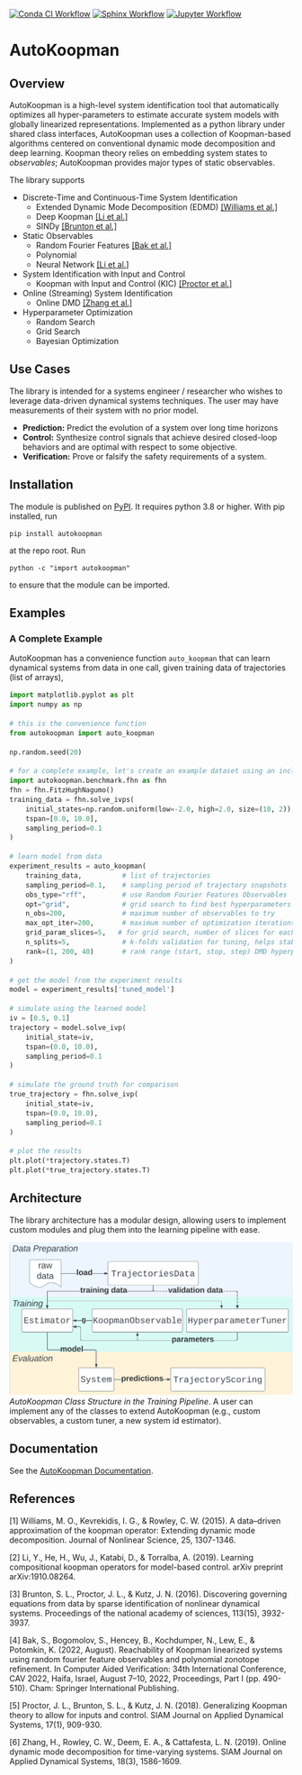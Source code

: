 
[![Conda CI Workflow](https://github.com/EthanJamesLew/AutoKoopman/actions/workflows/python-package-conda.yml/badge.svg)](https://github.com/EthanJamesLew/AutoKoopman/actions/workflows/python-package-conda.yml)
[![Sphinx Workflow](https://github.com/EthanJamesLew/AutoKoopman/actions/workflows/documentation.yml/badge.svg)](https://github.com/EthanJamesLew/AutoKoopman/actions/workflows/documentation.yml)
[![Jupyter Workflow](https://github.com/EthanJamesLew/AutoKoopman/actions/workflows/notebook.yml/badge.svg)](https://github.com/EthanJamesLew/AutoKoopman/actions/workflows/notebook.yml)

# AutoKoopman

## Overview

AutoKoopman is a high-level system identification tool that automatically optimizes all hyper-parameters to estimate accurate system models with globally linearized representations. Implemented as a python library under shared class interfaces, AutoKoopman uses a collection of Koopman-based algorithms centered on conventional dynamic mode decomposition and deep learning. Koopman theory relies on embedding system states to *observables*; AutoKoopman provides major types of static observables.

The library supports
* Discrete-Time and Continuous-Time System Identification
  * Extended Dynamic Mode Decomposition (EDMD) [[Williams et al.]](#1)
  * Deep Koopman [[Li et al.]](#2)
  * SINDy [[Brunton et al.]](#3)
* Static Observables
  * Random Fourier Features [[Bak et al.]](#4)
  * Polynomial
  * Neural Network [[Li et al.]](#2)
* System Identification with Input and Control
  * Koopman with Input and Control (KIC) [[Proctor et al.]](#5)
* Online (Streaming) System Identification
  * Online DMD [[Zhang et al.]](#6)
* Hyperparameter Optimization
  * Random Search
  * Grid Search
  * Bayesian Optimization

## Use Cases
The library is intended for a systems engineer / researcher who wishes to leverage data-driven dynamical systems techniques. The user may have measurements of their system with no prior model.

* **Prediction:** Predict the evolution of a system over long time horizons 
* **Control:** Synthesize control signals that achieve desired closed-loop behaviors and are optimal with respect to some objective.
* **Verification:** Prove or falsify the safety requirements of a system.

## Installation

The module is published on [PyPI](https://pypi.org/project/autokoopman/). It requires python 3.8 or higher. With pip installed, run
```shell
pip install autokoopman
```
at the repo root. Run
```shell
python -c "import autokoopman"
```
to ensure that the module can be imported.

## Examples

### A Complete Example
AutoKoopman has a convenience function `auto_koopman` that can learn dynamical systems from data in one call, given
training data of trajectories (list of arrays),
```python
import matplotlib.pyplot as plt
import numpy as np

# this is the convenience function
from autokoopman import auto_koopman

np.random.seed(20)

# for a complete example, let's create an example dataset using an included benchmark system
import autokoopman.benchmark.fhn as fhn
fhn = fhn.FitzHughNagumo()
training_data = fhn.solve_ivps(
    initial_states=np.random.uniform(low=-2.0, high=2.0, size=(10, 2)),
    tspan=[0.0, 10.0],
    sampling_period=0.1
)

# learn model from data
experiment_results = auto_koopman(
    training_data,          # list of trajectories
    sampling_period=0.1,    # sampling period of trajectory snapshots
    obs_type="rff",         # use Random Fourier Features Observables
    opt="grid",             # grid search to find best hyperparameters
    n_obs=200,              # maximum number of observables to try
    max_opt_iter=200,       # maximum number of optimization iterations
    grid_param_slices=5,   # for grid search, number of slices for each parameter
    n_splits=5,             # k-folds validation for tuning, helps stabilize the scoring
    rank=(1, 200, 40)       # rank range (start, stop, step) DMD hyperparameter
)

# get the model from the experiment results
model = experiment_results['tuned_model']

# simulate using the learned model
iv = [0.5, 0.1]
trajectory = model.solve_ivp(
    initial_state=iv,
    tspan=(0.0, 10.0),
    sampling_period=0.1
)

# simulate the ground truth for comparison
true_trajectory = fhn.solve_ivp(
    initial_state=iv,
    tspan=(0.0, 10.0),
    sampling_period=0.1
)

# plot the results
plt.plot(*trajectory.states.T)
plt.plot(*true_trajectory.states.T)
```

## Architecture

The library architecture has a modular design, allowing users to implement custom modules and plug them into the learning pipeline with ease.

![Library Architecture](./documentation/img/autokoopman_objects.png)
*AutoKoopman Class Structure in the Training Pipeline*. A user can implement any of the classes to extend AutoKoopman (e.g., custom observables, a custom tuner, a new system id estimator).

## Documentation

See the
[AutoKoopman Documentation](https://ethanjameslew.github.io/AutoKoopman/).

## References  

<a id="1">[1]</a> Williams, M. O., Kevrekidis, I. G., & Rowley, C. W. (2015). A data–driven approximation of the koopman operator: Extending dynamic mode decomposition. Journal of Nonlinear Science, 25, 1307-1346.

 <a id="2">[2]</a> Li, Y., He, H., Wu, J., Katabi, D., & Torralba, A. (2019). Learning compositional koopman operators for model-based control. arXiv preprint arXiv:1910.08264.

  <a id="3">[3]</a> Brunton, S. L., Proctor, J. L., & Kutz, J. N. (2016). Discovering governing equations from data by sparse identification of nonlinear dynamical systems. Proceedings of the national academy of sciences, 113(15), 3932-3937.

  <a id="4">[4]</a> Bak, S., Bogomolov, S., Hencey, B., Kochdumper, N., Lew, E., & Potomkin, K. (2022, August). Reachability of Koopman linearized systems using random fourier feature observables and polynomial zonotope refinement. In Computer Aided Verification: 34th International Conference, CAV 2022, Haifa, Israel, August 7–10, 2022, Proceedings, Part I (pp. 490-510). Cham: Springer International Publishing.

  <a id="5">[5]</a> Proctor, J. L., Brunton, S. L., & Kutz, J. N. (2018). Generalizing Koopman theory to allow for inputs and control. SIAM Journal on Applied Dynamical Systems, 17(1), 909-930.

  <a id="6">[6]</a> Zhang, H., Rowley, C. W., Deem, E. A., & Cattafesta, L. N. (2019). Online dynamic mode decomposition for time-varying systems. SIAM Journal on Applied Dynamical Systems, 18(3), 1586-1609.
